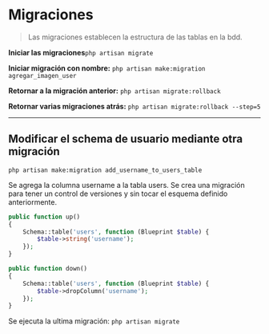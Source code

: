 # **Migraciones**

> Las migraciones establecen la estructura de las tablas en la bdd.

**Iniciar las migraciones**```php artisan migrate```

**Iniciar migración con nombre:** ```php artisan make:migration agregar_imagen_user```

**Retornar a la migración anterior:** ```php artisan migrate:rollback```

**Retornar varias migraciones atrás:** ```php artisan migrate:rollback --step=5```

---

## Modificar el schema de usuario mediante otra migración

```php artisan make:migration add_username_to_users_table```

Se agrega la columna username a la tabla users. Se crea una migración para tener un control de versiones y sin tocar el esquema definido anteriormente.

```php
public function up()
{
    Schema::table('users', function (Blueprint $table) {
        $table->string('username');
    });
}

public function down()
{
    Schema::table('users', function (Blueprint $table) {
        $table->dropColumn('username');
    });
}
```
Se ejecuta la ultima migración: ```php artisan migrate```